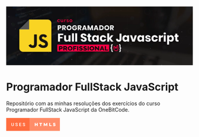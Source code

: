 ![Course banner](banner.png)

# Programador FullStack JavaScript
Repositório com as minhas resoluções dos exercícios do curso Programador FullStack JavaScript da OneBitCode.

<svg xmlns="http://www.w3.org/2000/svg" width="145.05" height="35" viewBox="0 0 145.05 35"><rect class="svg__rect" x="0" y="0" width="64.89" height="35" fill="#FF6D3F"/><rect class="svg__rect" x="62.89" y="0" width="82.16000000000001" height="35" fill="#FF8D69"/><path class="svg__text" d="M14.08 19.16L14.08 19.16L14.08 13.47L15.56 13.47L15.56 19.18Q15.56 20.03 15.99 20.48Q16.43 20.93 17.27 20.93L17.27 20.93Q18.98 20.93 18.98 19.13L18.98 19.13L18.98 13.47L20.46 13.47L20.46 19.17Q20.46 20.53 19.59 21.32Q18.72 22.12 17.27 22.12L17.27 22.12Q15.81 22.12 14.94 21.33Q14.08 20.55 14.08 19.16ZM24.59 19.42L24.59 19.42L26.08 19.42Q26.08 20.15 26.56 20.55Q27.04 20.95 27.93 20.95L27.93 20.95Q28.71 20.95 29.10 20.63Q29.49 20.32 29.49 19.80L29.49 19.80Q29.49 19.24 29.09 18.94Q28.70 18.63 27.66 18.32Q26.63 18.01 26.02 17.63L26.02 17.63Q24.86 16.90 24.86 15.72L24.86 15.72Q24.86 14.69 25.70 14.02Q26.54 13.35 27.88 13.35L27.88 13.35Q28.77 13.35 29.47 13.68Q30.17 14.01 30.56 14.61Q30.96 15.22 30.96 15.96L30.96 15.96L29.49 15.96Q29.49 15.29 29.07 14.91Q28.65 14.54 27.87 14.54L27.87 14.54Q27.14 14.54 26.74 14.85Q26.34 15.16 26.34 15.71L26.34 15.71Q26.34 16.18 26.77 16.50Q27.21 16.81 28.20 17.10Q29.20 17.40 29.80 17.78Q30.41 18.16 30.69 18.65Q30.97 19.13 30.97 19.79L30.97 19.79Q30.97 20.86 30.15 21.49Q29.33 22.12 27.93 22.12L27.93 22.12Q27.01 22.12 26.23 21.77Q25.46 21.43 25.02 20.83Q24.59 20.22 24.59 19.42ZM40.84 22L35.26 22L35.26 13.47L40.80 13.47L40.80 14.66L36.74 14.66L36.74 17.02L40.24 17.02L40.24 18.19L36.74 18.19L36.74 20.82L40.84 20.82L40.84 22ZM44.60 19.42L44.60 19.42L46.08 19.42Q46.08 20.15 46.56 20.55Q47.04 20.95 47.94 20.95L47.94 20.95Q48.71 20.95 49.10 20.63Q49.49 20.32 49.49 19.80L49.49 19.80Q49.49 19.24 49.10 18.94Q48.70 18.63 47.67 18.32Q46.64 18.01 46.03 17.63L46.03 17.63Q44.86 16.90 44.86 15.72L44.86 15.72Q44.86 14.69 45.70 14.02Q46.54 13.35 47.89 13.35L47.89 13.35Q48.78 13.35 49.47 13.68Q50.17 14.01 50.57 14.61Q50.97 15.22 50.97 15.96L50.97 15.96L49.49 15.96Q49.49 15.29 49.07 14.91Q48.65 14.54 47.87 14.54L47.87 14.54Q47.15 14.54 46.75 14.85Q46.34 15.16 46.34 15.71L46.34 15.71Q46.34 16.18 46.78 16.50Q47.21 16.81 48.21 17.10Q49.20 17.40 49.81 17.78Q50.41 18.16 50.69 18.65Q50.97 19.13 50.97 19.79L50.97 19.79Q50.97 20.86 50.16 21.49Q49.34 22.12 47.94 22.12L47.94 22.12Q47.01 22.12 46.24 21.77Q45.46 21.43 45.03 20.83Q44.60 20.22 44.60 19.42Z" fill="#FFFFFF"/><path class="svg__text" d="M79.46 22L77.08 22L77.08 13.60L79.46 13.60L79.46 16.76L82.70 16.76L82.70 13.60L85.07 13.60L85.07 22L82.70 22L82.70 18.72L79.46 18.72L79.46 22ZM92.03 15.48L89.44 15.48L89.44 13.60L96.96 13.60L96.96 15.48L94.40 15.48L94.40 22L92.03 22L92.03 15.48ZM103.53 22L101.34 22L101.34 13.60L103.29 13.60L106.25 18.45L109.13 13.60L111.08 13.60L111.10 22L108.92 22L108.90 17.55L106.74 21.17L105.68 21.17L103.53 17.67L103.53 22ZM122.65 22L116.27 22L116.27 13.60L118.64 13.60L118.64 20.11L122.65 20.11L122.65 22ZM126.33 21.34L126.33 21.34L127.18 19.55Q127.69 19.88 128.29 20.07Q128.90 20.25 129.51 20.25L129.51 20.25Q130.12 20.25 130.48 20.01Q130.85 19.78 130.85 19.36L130.85 19.36Q130.85 18.94 130.49 18.72Q130.13 18.51 129.22 18.51L129.22 18.51L126.94 18.51L127.36 13.60L132.71 13.60L132.71 15.44L129.33 15.44L129.22 16.66L129.78 16.66Q131.55 16.66 132.39 17.38Q133.24 18.10 133.24 19.30L133.24 19.30Q133.24 20.08 132.84 20.73Q132.44 21.39 131.61 21.78Q130.79 22.17 129.58 22.17L129.58 22.17Q128.69 22.17 127.82 21.95Q126.95 21.74 126.33 21.34Z" fill="#FFFFFF" x="75.89"/></svg>